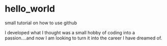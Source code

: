 # hello_world
small tutorial on how to use github

I developed what I thought was a small hobby of coding into a passion....and now I am looking to turn it into the career I have dreamed of.
